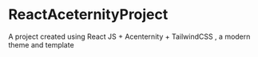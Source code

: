 # ReactAceternityProject
A project created using React JS + Acenternity + TailwindCSS , a modern theme and template 
